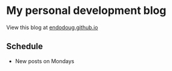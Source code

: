 # My personal development blog
View this blog at [endodoug.github.io](http://endodoug.github.io "Doug Harper's Developer Blog")

## Schedule
* New posts on Mondays
